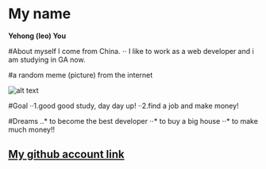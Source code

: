 # My name
**Yehong (leo) You**

#About myself
I come from China. ⋅⋅
I like to work as a web developer and i am studying in GA now.

#a random meme (picture) from the internet

![alt text](https://apdt.com/images/dogs/dog-00033.jpg)

#Goal
··1.good good study, day day up!
··2.find a job and make money!

#Dreams
..* to become the best developer
⋅⋅* to buy a big house
⋅⋅* to make much money!!

## [My github account link](https://github.com/YehongYou)
